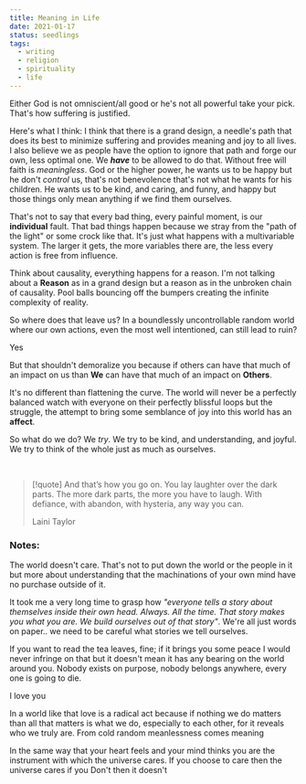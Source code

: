 ```yaml
---
title: Meaning in Life
date: 2021-01-17
status: seedlings
tags:
  - writing
  - religion
  - spirituality
  - life
---
```


Either God is not omniscient/all good or he's not all powerful take your pick. That's how suffering is justified.

Here's what I think: I think that there is a grand design, a needle's path that does its best to minimize suffering and provides meaning and joy to all lives. I also believe we as people have the option to ignore that path and forge our own, less optimal one. We ***have*** to be allowed to do that. Without free will faith is  *meaningless*. God or the higher power, he wants us to be happy but he don't *control* us, that's not benevolence that's not what he wants for his children. He wants us to be kind, and caring, and funny, and happy but those things only mean anything if we find them ourselves. 

That's not to say that every bad thing, every painful moment, is our **individual** fault. That bad things happen because we stray from the "path of the light" or some crock like that. It's just what happens with a multivariable system. The larger it gets, the more variables there are, the less every action is free from influence. 

Think about causality, everything happens for a reason. I'm not talking about a **Reason** as in a grand design but a reason as in the unbroken chain of causality. Pool balls bouncing off the bumpers creating the infinite complexity of reality.

So where does that leave us? In a boundlessly uncontrollable random world where our own actions, even the most well intentioned, can still lead to ruin?

Yes

But that shouldn't demoralize you because if others can have that much of an impact on us than **We** can have that much of an impact on **Others**.  

It's no different than flattening the curve. The world will never be a perfectly balanced watch with everyone on their perfectly blissful loops but the struggle, the attempt to bring some semblance of joy into this world has an **affect**.

So what do we do? We *try*. We try to be kind, and understanding, and joyful. We try to think of the whole just as much as ourselves.

<br>

> [!quote] And that’s how you go on. You lay laughter over the dark parts. The more dark parts, the more you have to laugh. With defiance, with abandon, with hysteria, any way you can.
>
>Laini Taylor

### Notes:

The world doesn't care. That's not to put down the world or the people in it but more about understanding that the machinations of your own mind have no purchase outside of it.

It took me a very long time to grasp how *"everyone tells a story about themselves inside their own head. Always. All the time. That story makes you what you are. We build ourselves out of that story"*. We're all just words on paper.. we need to be careful what stories we tell ourselves. 

If you want to read the tea leaves, fine; if it brings you some peace I would never infringe on that but it doesn't mean it has any bearing on the world around you. 
Nobody exists on purpose, nobody belongs anywhere, every one is going to die.

I love you

In a world like that love is a radical act because if nothing we do matters than all that matters is what we do, especially to each other, for it reveals who we truly are. From cold random meanlessness comes meaning

In the same way that your heart feels and your mind thinks you are the instrument with which the universe cares. If you choose to care then the universe cares if you Don't then it doesn't

